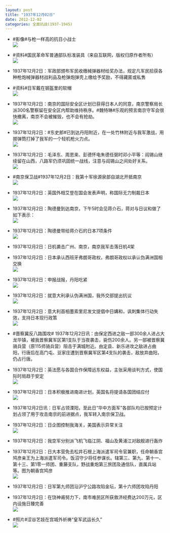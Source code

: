 ```yaml
---
layout: post
title: "1937年12月02日"
date: 2012-12-02
categories: 全面抗战(1937-1945)
---
```


<meta name="referrer" content="no-referrer" />

- #影像#与枪一样高的抗日小战士 <br/><img src="https://ww1.sinaimg.cn/large/aca367d8jw1dzft02lk5kj.jpg" />

- #资料#国民革命军普通部队标准装具（来自互联网，版权归原作者所有） <br/><img src="https://ww3.sinaimg.cn/large/aca367d8jw1dzfr4u28luj.jpg" />

- 1937年12月2日：军政部颁布军民收缴械弹器材给奖办法，规定凡军民拾获各种枪炮械弹器材战利品及枪弹炮弹壳上缴给予奖励，不得藏匿或私售 

- #资料#日军戴在钢盔里的软帽 <br/><img src="https://ww2.sinaimg.cn/large/aca367d8jw1dzfpew7jl7j.jpg" />

- 1937年12月2日：南京的国际安全区计划已获得日本人的同意，南京警察局长派300名警察留在安全区内帮助维持秩序。#魏特琳#乐观的预言南京守军会很快撤离，南京不会被摧毁，也不会有抢劫。 <br/><img src="https://ww4.sinaimg.cn/large/aca367d8jw1dzfoj69zy7j.jpg" />

- 1937年12月2日：#东史郎#已到达丹阳附近，在一处竹林附近与我军激战，用掷弹筒打掉了我军的一个轻机枪火力点。 <br/><img src="https://ww3.sinaimg.cn/large/aca367d8jw1dzfnoc1dsyj.jpg" />

- 1937年12月2日：毛泽东、周恩来、彭德怀电朱德任弼时邓小平等：阎锡山继续留在山西，八路军仍须巩固统一战线，注意与阎锡山之间处好关系。 <br/><img src="https://ww3.sinaimg.cn/large/aca367d8jw1dzfndjq5w8j.jpg" />

- #南京保卫战#1937年12月2日：我第十军徐源泉部自湖北开抵南京 <br/><img src="https://ww2.sinaimg.cn/large/aca367d8jw1dzfln3exoej.jpg" />

- 1937年12月2日：英国外相艾登在国会发表声明，称国际无力制裁日本 <br/><img src="https://ww3.sinaimg.cn/large/aca367d8jw1dzfjwnc6aij.jpg" />

- 1937年12月2日：陶德曼到达南京，下午5时会见蒋介石，蒋对与日议和做了如下表示： <br/><img src="https://ww1.sinaimg.cn/large/aca367d8jw1dzfi66t80ij.jpg" />

- 1937年12月2日：陶德曼带给蒋介石的日本7项条件 <br/><img src="https://ww2.sinaimg.cn/large/aca367d8jw1dzfhvv4y8nj.jpg" />

- 1937年12月2日：日机袭击广州、南京，南京我军击落日机4架 

- 1937年12月2日：日本承认西班牙弗朗哥政权，弗朗哥政权以承认伪满洲国相交换 <br/><img src="https://ww4.sinaimg.cn/large/aca367d8jw1dzfcoifgqtj.jpg" />

- 1937年12月2日：申报战报，丹阳吃紧 <br/><img src="https://ww1.sinaimg.cn/large/aca367d8jw1dzfb8ol6anj.jpg" />

- 1937年12月2日：就意大利承认伪满洲国，我外交部提出抗议 <br/><img src="https://ww4.sinaimg.cn/large/aca367d8jw1dzf9i2a398j.jpg" />

- 1937年12月2日：意大利首相墨索里尼发文提倡中日媾和，讽刺集体行动失效，支持日本现行政策 <br/><img src="https://ww4.sinaimg.cn/large/aca367d8jw1dzf7rlxa9oj.jpg" />

- #晋察冀反八路围攻# 1937年12月2日讯：由保定西进之敌一部300余人进占大龙华镇，被我晋察冀军区第1支队于当夜袭击，毙伤200余人。另一部被晋察冀骑兵营（原115师骑兵营）阻击于满城附近。由定县、新乐进攻之敌进占曲阳，行唐后在高门屯、豆家庄遭到晋察冀军区第4支队的袭击，敌放弃曲阳，仍占行唐。 

- 1937年12月2日：英法愿与各国合作保障远东权益，主张采用谈判方式，使国际时局趋于安定 <br/><img src="https://ww1.sinaimg.cn/large/aca367d8jw1dzf617bke1j.jpg" />

- 1937年12月2日：日本积极推进南进计划，英国名将提请各国团结应付 <br/><img src="https://ww3.sinaimg.cn/large/aca367d8jw1dzf4auq7vvj.jpg" />

- 1937年12月2日讯：日军占领溧阳，至此日“华中方面军”各部队均已按预定计划占领了用于攻击南京的前进据点，我军转入南京保卫战。  

- 1937年12月2日：日企图控制我海关，美国表示异常关注 <br/><img src="https://ww3.sinaimg.cn/large/aca367d8jw1dzf2ka3vkij.jpg" />

- 1937年12月2日：我空军分别派飞机飞临江阴、福山及黄浦江对敌舰进行轰炸 

- 1937年12月2日：日大本营免去松井石根上海派遣军司令官兼职，任命朝香宫鸠彦亲王为上海派遣军司令。饭沼守少将任参谋长。辖第三、第九、第十一、第十三、第1零一师团、重藤支队，野战重炮第三旅团及通信队，直属兵站等。图为朝香宫鸠彦 <br/><img src="https://ww2.sinaimg.cn/large/aca367d8jw1dzf0jg59znj.jpg" />

- 1937年12月2日：日军第九师团沿沪宁公路攻陷金坛，第十六师团攻陷丹阳 

- 1937年12月2日：在饶神甫努力下，南市难民区所获救济经费达200万元，区内设施日臻完善 <br/><img src="https://ww1.sinaimg.cn/large/aca367d8jw1dzez3fcxx3j.jpg" />

- #照片#涩谷艺妓在宫城外祈祷“皇军武运长久” <br/><img src="https://ww3.sinaimg.cn/large/aca367d8jw1dzeo784xbgj.jpg" />

